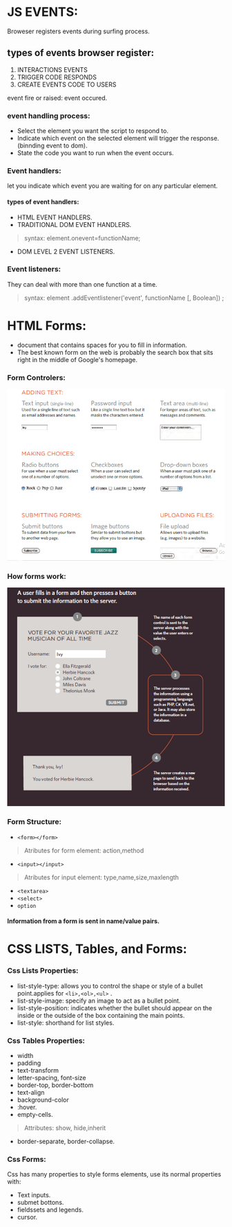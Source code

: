 # JS EVENTS:
Broweser registers events during surfing process.
## types of events browser register:
1. INTERACTIONS EVENTS 
2. TRIGGER CODE RESPONDS
3. CREATE EVENTS CODE TO USERS

event fire or raised: event occured.
### event handling process:
- Select the element you want the script to respond to.
- Indicate which event on the selected element will trigger the response.(binnding event to dom).
- State the code you want to run when the event occurs.
### Event handlers:
let you indicate which event you are waiting for on any particular element.
####  types of event handlers:
- HTML EVENT HANDLERS.
- TRADITIONAL DOM EVENT HANDLERS.
 >syntax: element.onevent=functionName;
- DOM LEVEL 2 EVENT LISTENERS.
### Event listeners:
They can deal with more than one function at a time.
>syntax: element .addEventlistener('event', functionName [, Boolean]) ;

# HTML Forms:
- document that contains spaces for you to fill in information.
- The best known form on the web is probably the search box that sits right in the middle of Google's homepage.
### Form Controlers:
![Form Conterlers](./img/Form-controlers.png)
### How forms work:
![How Forms Work](./img/forms.png)
### Form Structure:
- ```<form></form>```
>Atributes for form element: action,method
- ```<input></input>```
>Atributes for input element: type,name,size,maxlength

- ```<textarea>```
- ```<select>```
- ``` option ```

#### Information from a form is sent in name/value pairs.

# CSS LISTS, Tables, and Forms:
### Css Lists Properties:
- list-style-type: allows you to control the shape
or style of a bullet point.applies for `<li>,<ol>,<ul>` . 
- list-style-image: specify an image to act as a bullet point.
- list-style-position: indicates whether the bullet should appear on the inside or the outside of the box containing the main points.
- list-style: shorthand for list styles. 
### Css Tables Properties:
- width
- padding
- text-transform
- letter-spacing, font-size
- border-top, border-bottom
- text-align
- background-color
- :hover.
- empty-cells.
>Attributes: show, hide,inherit
- border-separate, border-collapse.
### Css Forms:
Css has many properties to style forms elements, use its normal properties with:
 - Text inputs.
 - submet bottons.
 - fieldssets and legends.
- cursor.




